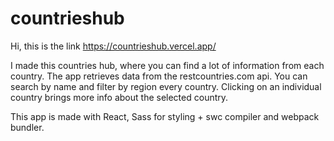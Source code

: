 # countrieshub

Hi, this is the link https://countrieshub.vercel.app/

I made this countries hub, where you can find a lot of information from each country. 
The app retrieves data from the restcountries.com api. You can search by name 
and filter by region every country. Clicking on an individual country brings more info about the selected country.

This app is made with React, Sass for styling + swc compiler and webpack bundler.
